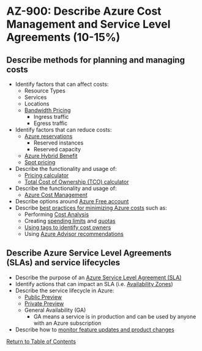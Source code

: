 # AZ-900: Describe Azure Cost Management and Service Level Agreements (10-15%)

## Describe methods for planning and managing costs

* Identify factors that can affect costs:
    * Resource Types
    * Services
    * Locations
    * [Bandwidth Pricing](https://azure.microsoft.com/en-us/pricing/details/bandwidth/)
        * Ingress traffic
        * Egress traffic
* Identify factors that can reduce costs:
    * [Azure reservations](https://azure.microsoft.com/en-ca/reservations/)
        * Reserved instances
        * Reserved capacity
    * [Azure Hybrid Benefit](https://azure.microsoft.com/en-ca/pricing/hybrid-benefit/)
    * [Spot pricing](https://azure.microsoft.com/en-ca/services/virtual-machines/spot/)
* Describe the functionality and usage of:
    * [Pricing calculator](https://azure.microsoft.com/en-ca/pricing/calculator/)
    * [Total Cost of Ownership (TCO) calculator](https://azure.microsoft.com/en-ca/pricing/tco/)
* Describe the functionality and usage of:
    * [Azure Cost Management](https://docs.microsoft.com/en-us/azure/cost-management/overview-cost-mgt)
* Describe options around [Azure Free account](https://azure.microsoft.com/en-ca/free/free-account-faq/)
* Describe [best practices for minimizing Azure costs](https://docs.microsoft.com/en-us/azure/billing/billing-getting-started) such as:
    * Performing [Cost Analysis](https://docs.microsoft.com/en-us/azure/cost-management/quick-acm-cost-analysis)
    * Creating [spending limits](https://docs.microsoft.com/en-us/azure/billing/billing-spending-limit) and [quotas](https://docs.microsoft.com/en-us/azure/azure-subscription-service-limits)
    * [Using tags to identify cost owners](https://docs.microsoft.com/en-us/azure/azure-resource-manager/resource-group-using-tags)
    * Using [Azure Advisor recommendations](https://docs.microsoft.com/en-ca/azure/advisor/advisor-overview)

## Describe Azure Service Level Agreements (SLAs) and service lifecycles

* Describe the purpose of an [Azure Service Level Agreement (SLA)](https://azure.microsoft.com/en-ca/support/legal/sla/)
* Identify actions that can impact an SLA (i.e. [Availability Zones](https://docs.microsoft.com/en-us/azure/availability-zones/az-overview))
* Describe the service lifecycle in Azure:
    * [Public Preview](https://azure.microsoft.com/en-ca/support/legal/preview-supplemental-terms)
    * [Private Preview](https://azure.microsoft.com/en-ca/support/legal/preview-supplemental-terms/)
    * General Availability (GA)
        * GA means a service is in production and can be used by anyone with an Azure subscription
* Describe how to [monitor feature updates and product changes](https://azure.microsoft.com/en-ca/updates/)

[Return to Table of Contents](README.md)